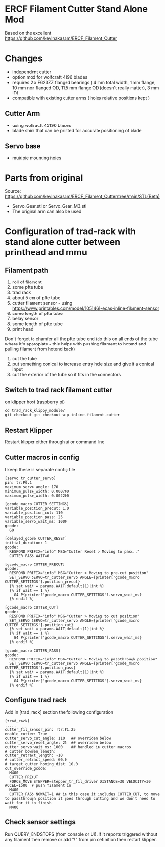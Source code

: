 # ERCF Filament Cutter Stand Alone Mod

Based on the excellent https://github.com/kevinakasam/ERCF_Filament_Cutter

# Changes
- independent cutter
- option mod for wolfcraft 4196 blades
- requires 2 x F623ZZ flanged bearings ( 4 mm total width, 1 mm flange, 10 mm non flanged OD, 11.5 mm flange OD (doesn't really matter), 3 mm ID)
- compatible with existing cutter arms ( holes relative positions kept )

## Cutter Arm
- using wolfracft 45196 blades
- blade shim that can be printed for accurate positioning of blade

## Servo base
- multiple mounting holes

# Parts from original
Source: https://github.com/kevinakasam/ERCF_Filament_Cutter/tree/main/STL(Beta)
- Servo_Gear.stl or Servo_Gear_M3.stl
- The original arm can also be used


# Configuration of trad-rack with stand alone cutter between printhead and mmu

## Filament path

1. roll of filament
2. some pfte tube
3. trad rack
4. about 5 cm of pfte tube
5. cutter filament sensor - using  https://www.printables.com/model/1051461-ecas-inline-filament-sensor
6. some length of pfte tube
7. belay sensor
8. some length of pfte tube
9. print head

Don't forget to chamfer all the pfte tube end (do this on all ends of the tube where it's appropiate - this helps with pushing filament to hotend and pulling filament from hotend back)
1. cut the tube
2. put something conical to increase entry hole size and give it a conical input
3. cut the exterior of the tube so it fits in the connectors

## Switch to trad rack filament cutter
on klipper host (raspberry pi)
```
cd trad_rack_klippy_module/
git checkout git checkout wip-inline-filament-cutter
```

## Restart Klipper
Restart klipper either through ui or command line


## Cutter macros in config
I keep these in separate config file
```
[servo tr_cutter_servo]
pin: tr:P0.1
maximum_servo_angle: 170
minimum_pulse_width: 0.000700
maximum_pulse_width: 0.002200

[gcode_macro CUTTER_SETTINGS]
variable_position_precut: 170
variable_position_cut: 110
variable_position_pass: 25
variable_servo_wait_ms: 1000
gcode:
  G0

[delayed_gcode CUTTER_RESET]
initial_duration: 1
gcode:
  RESPOND PREFIX="info" MSG="Cutter Reset > Moving to pass.."
  CUTTER_PASS WAIT=0

[gcode_macro CUTTER_PRECUT]
gcode:
  RESPOND PREFIX="info" MSG="Cutter > Moving to pre-cut position"
  SET_SERVO SERVO=tr_cutter_servo ANGLE={printer['gcode_macro CUTTER_SETTINGS'].position_precut}
  {% set wait = params.WAIT|default(1)|int %}
  {% if wait == 1 %}
    G4 P{printer['gcode_macro CUTTER_SETTINGS'].servo_wait_ms}
  {% endif %}

[gcode_macro CUTTER_CUT]
gcode:
  RESPOND PREFIX="info" MSG="Cutter > Moving to cut position"
  SET_SERVO SERVO=tr_cutter_servo ANGLE={printer['gcode_macro CUTTER_SETTINGS'].position_cut}
  {% set wait = params.WAIT|default(1)|int %}
  {% if wait == 1 %}
    G4 P{printer['gcode_macro CUTTER_SETTINGS'].servo_wait_ms}
  {% endif %}

[gcode_macro CUTTER_PASS]
gcode:
  RESPOND PREFIX="info" MSG="Cutter > Moving to passthrough position"
  SET_SERVO SERVO=tr_cutter_servo ANGLE={printer['gcode_macro CUTTER_SETTINGS'].position_pass}
  {% set wait = params.WAIT|default(1)|int %}
  {% if wait == 1 %}
    G4 P{printer['gcode_macro CUTTER_SETTINGS'].servo_wait_ms}
  {% endif %}
```

## Configure trad rack

Add in [trad_rack] section the following configuration
```
[trad_rack]
.....
cutter_fil_sensor_pin: !tr:P1.25
enable_cutter: True
cutter_servo_cut_angle: 110   ## overriden below
cutter_servo_reset_angle: 25  ## overriden below
cutter_servo_wait_ms: 1000    ## handled in cutter macros
# cutter_bowden_length:
cutter_retract_length: -10
# cutter_retract_speed: 60.0
# target_cutter_homing_dist: 10.0
cut_override_gcode:
  M400  
  CUTTER_PRECUT
  FORCE_MOVE STEPPER=stepper_tr_fil_driver DISTANCE=30 VELOCITY=30 ACCEL=1500  # push filament in
  M400
  CUTTER_PASS NOWAIT=1 ## in this case it includes CUTTER_CUT, to move to passthrough position it goes through cutting and we don't need to wait for it to finish
  M400
```

## Check sensor settings

Run QUERY_ENDSTOPS (from console or UI). If it reports triggered without any filament then remove or add "!" from pin definition then restart klipper.
